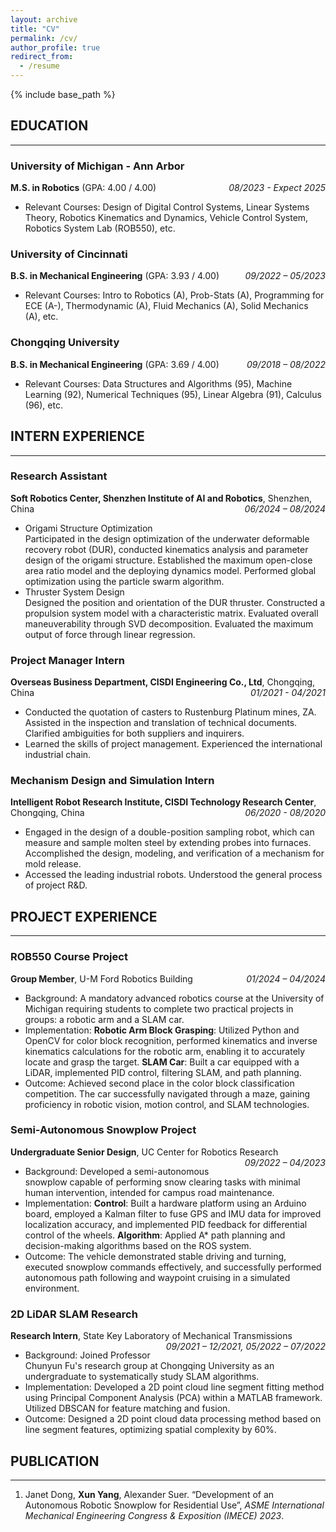 ```yaml
---
layout: archive
title: "CV"
permalink: /cv/
author_profile: true
redirect_from:
  - /resume
---
```


{% include base_path %}
  
## EDUCATION
___
### University of Michigan - Ann Arbor
**M.S. in Robotics** (GPA: 4.00 / 4.00) <span style="float: right;">*08/2023 - Expect 2025*</span>
  * Relevant Courses: Design of Digital Control Systems, Linear Systems Theory, Robotics Kinematics and Dynamics, Vehicle Control System, Robotics System Lab (ROB550), etc.

### University of Cincinnati
**B.S. in Mechanical Engineering** (GPA: 3.93 / 4.00) <span style="float: right;">*09/2022 – 05/2023*</span>
  * Relevant Courses: Intro to Robotics (A), Prob-Stats (A), Programming for ECE (A-), Thermodynamic (A), Fluid Mechanics (A), Solid Mechanics (A), etc.

### Chongqing University
**B.S. in Mechanical Engineering** (GPA: 3.69 / 4.00) <span style="float: right;">*09/2018 – 08/2022*</span>
  * Relevant Courses: Data Structures and Algorithms (95), Machine Learning (92), Numerical Techniques (95), Linear Algebra (91), Calculus (96), etc.

## INTERN EXPERIENCE
___
### Research Assistant
**Soft Robotics Center, Shenzhen Institute of AI and Robotics**, Shenzhen, China <span style="float: right;">*06/2024 – 08/2024*</span>
  * Origami Structure Optimization\
Participated in the design optimization of the underwater deformable recovery robot (DUR), conducted kinematics analysis and parameter design of the origami structure. Established the maximum open-close area ratio model and the deploying dynamics model. Performed global optimization using the particle swarm algorithm.
  * Thruster System Design\
Designed the position and orientation of the DUR thruster. Constructed a propulsion system model with a characteristic matrix. Evaluated overall maneuverability through SVD decomposition. Evaluated the maximum output of force through linear regression.

### Project Manager Intern
**Overseas Business Department, CISDI Engineering Co., Ltd**, Chongqing, China <span style="float: right;">*01/2021 - 04/2021*</span>
  * Conducted the quotation of casters to Rustenburg Platinum mines, ZA. Assisted in the inspection and translation of technical documents. Clarified ambiguities for both suppliers and inquirers.
  * Learned the skills of project management. Experienced the international industrial chain.

### Mechanism Design and Simulation Intern
**Intelligent Robot Research Institute, CISDI Technology Research Center**, Chongqing, China <span style="float: right;">*06/2020 - 08/2020*</span>
  * Engaged in the design of a double-position sampling robot, which can measure and sample molten steel by extending probes into furnaces. Accomplished the design, modeling, and verification of a mechanism for mold release.
  * Accessed the leading industrial robots. Understood the general process of project R&D.

## PROJECT EXPERIENCE
___
### ROB550 Course Project
**Group Member**, U-M Ford Robotics Building <span style="float: right;">*01/2024 – 04/2024*</span>
  * Background: A mandatory advanced robotics course at the University of Michigan requiring students to complete two practical projects in groups: a robotic arm and a SLAM car.
  * Implementation: **Robotic Arm Block Grasping**: Utilized Python and OpenCV for color block recognition, performed kinematics and inverse kinematics calculations for the robotic arm, enabling it to accurately locate and grasp the target. **SLAM Car**: Built a car equipped with a LiDAR, implemented PID control, filtering SLAM, and path planning.
  * Outcome: Achieved second place in the color block classification competition. The car successfully navigated through a maze, gaining proficiency in robotic vision, motion control, and SLAM technologies.

### Semi-Autonomous Snowplow Project
**Undergraduate Senior Design**, UC Center for Robotics Research <span style="float: right;">*09/2022 – 04/2023*</span>
  * Background: Developed a semi-autonomous snowplow capable of performing snow clearing tasks with minimal human intervention, intended for campus road maintenance.
  * Implementation: **Control**: Built a hardware platform using an Arduino board, employed a Kalman filter to fuse GPS and IMU data for improved localization accuracy, and implemented PID feedback for differential control of the wheels. **Algorithm**: Applied A* path planning and decision-making algorithms based on the ROS system.
  * Outcome: The vehicle demonstrated stable driving and turning, executed snowplow commands effectively, and successfully performed autonomous path following and waypoint cruising in a simulated environment.

### 2D LiDAR SLAM Research
**Research Intern**, State Key Laboratory of Mechanical Transmissions <span style="float: right;">*09/2021 – 12/2021, 05/2022 – 07/2022*</span>
  * Background: Joined Professor Chunyun Fu's research group at Chongqing University as an undergraduate to systematically study SLAM algorithms.
  * Implementation: Developed a 2D point cloud line segment fitting method using Principal Component Analysis (PCA) within a MATLAB framework. Utilized DBSCAN for feature matching and fusion.
  * Outcome: Designed a 2D point cloud data processing method based on line segment features, optimizing spatial complexity by 60%.

## PUBLICATION
___
1. Janet Dong, **Xun Yang**, Alexander Suer. “Development of an Autonomous Robotic Snowplow for Residential Use”, *ASME International Mechanical Engineering Congress & Exposition (IMECE) 2023*.

